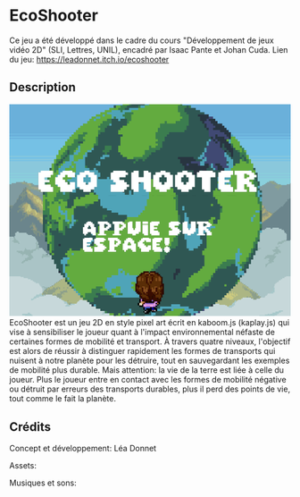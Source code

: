 # EcoShooter
Ce jeu a été développé dans le cadre du cours "Développement de jeux vidéo 2D" (SLI, Lettres, UNIL), encadré par Isaac Pante et Johan Cuda.
Lien du jeu: https://leadonnet.itch.io/ecoshooter 
## Description 
![Alt text](/jeuTerre/assets/EcranAccueil.png?raw=true "Ecran accueil")
EcoShooter est un jeu 2D en style pixel art écrit en kaboom.js (kaplay.js) qui vise à sensibiliser le joueur quant à l'impact environnemental néfaste de certaines formes de mobilité et transport. À travers quatre niveaux, l'objectif est alors de réussir à distinguer rapidement les formes de transports qui nuisent à notre planète pour les détruire, tout en sauvegardant les exemples de mobilité plus durable. 
Mais attention: la vie de la terre est liée à celle du joueur. Plus le joueur entre en contact avec les formes de mobilité négative ou détruit par erreurs des transports durables, plus il perd des points de vie, tout comme le fait la planète.

## Crédits 
Concept et développement: Léa Donnet

Assets:

Musiques et sons: 
